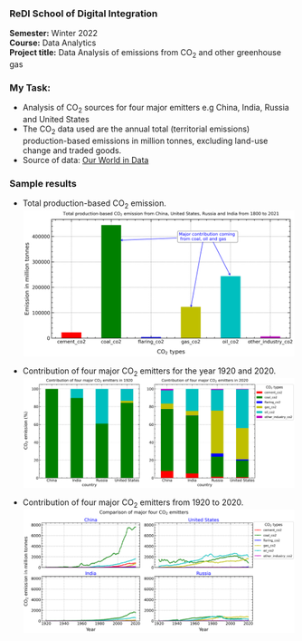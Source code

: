 ### **ReDI School of Digital Integration**
**Semester:** Winter 2022 <br>
**Course:** Data Analytics <br>
**Project title:** Data Analysis of emissions from CO<sub>2</sub> and other greenhouse gas 

### **My Task:**
- Analysis of CO<sub>2</sub> sources for four major emitters e.g China, India, Russia and United States
- The CO<sub>2</sub> data used are the annual total (territorial emissions) production-based emissions in million tonnes, excluding land-use change and traded goods.
- Source of data: [Our World in Data](https://github.com/owid/co2-data)

### **Sample results**
- Total production-based CO<sub>2</sub> emission.
![CO<sub>2</sub> emissions from China, United States, India and Russia](sample_image.png)

- Contribution of four major CO<sub>2</sub> emitters for the year 1920 and 2020.
![CO<sub>2</sub> emissions from China, United States, India and Russia](sample_image02.png)

-  Contribution of four major CO<sub>2</sub> emitters from 1920 to 2020.
![CO<sub>2</sub> emissions from China, United States, India and Russia](sample_image03.png)